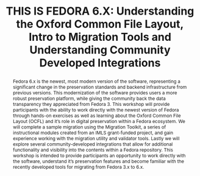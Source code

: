 ---
abstract: 'Fedora 6.x is the newest, most modern version of the software, representing
  a significant change in the preservation standards and backend infrastructure from
  previous versions. This modernization of the software provides users a more robust
  preservation platform, while giving the community back the data transparency they
  appreciated from Fedora 3. This workshop will provide participants with the ability
  to work directly with the newest version of Fedora through hands-on exercises as
  well as learning about the Oxford Common File Layout (OCFL) and it’s role in digital
  preservation within a Fedora ecosystem. We will complete a sample migration using
  the Migration Toolkit, a series of instructional modules created from an IMLS grant-funded
  project, and gain experience working with the migration utility and validator tools.
  Lastly we will explore several community-developed integrations that allow for additional
  functionality and visibility into the contents within a Fedora repository.

  This workshop is intended to provide participants an opportunity to work directly
  with the software, understand it’s preservation features and become familiar with
  the recently developed tools for migrating from Fedora 3.x to 6.x.'
creators:
- Griffith, Arran
- Field, Dan
date: null
document_url: https://www.ideals.illinois.edu/items/128263/bitstreams/428891/data.pdf
grand_parent: iPRES
institutions: []
keywords:
- fedora
- repository
- open source
- migrations
landing_page_url: https://hdl.handle.net/2142/121059
language: eng
layout: publication
license: CC-BY 4.0 International
notes_url: null
parent: iPRES 2023
presentation_url: null
publication_type: paper
size: null
source_name: iPRES
title: 'THIS IS FEDORA 6.X: Understanding the Oxford Common File Layout, Intro to
  Migration Tools and Understanding Community Developed Integrations'
year: 2023
---